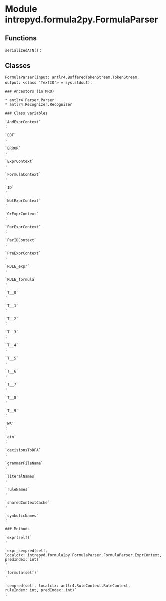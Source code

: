 Module intrepyd.formula2py.FormulaParser
========================================

Functions
---------

    
`serializedATN()`
:   

Classes
-------

`FormulaParser(input: antlr4.BufferedTokenStream.TokenStream, output: <class 'TextIO'> = sys.stdout)`
:   

    ### Ancestors (in MRO)

    * antlr4.Parser.Parser
    * antlr4.Recognizer.Recognizer

    ### Class variables

    `AndExprContext`
    :

    `EOF`
    :

    `ERROR`
    :

    `ExprContext`
    :

    `FormulaContext`
    :

    `ID`
    :

    `NotExprContext`
    :

    `OrExprContext`
    :

    `ParExprContext`
    :

    `ParIDContext`
    :

    `PreExprContext`
    :

    `RULE_expr`
    :

    `RULE_formula`
    :

    `T__0`
    :

    `T__1`
    :

    `T__2`
    :

    `T__3`
    :

    `T__4`
    :

    `T__5`
    :

    `T__6`
    :

    `T__7`
    :

    `T__8`
    :

    `T__9`
    :

    `WS`
    :

    `atn`
    :

    `decisionsToDFA`
    :

    `grammarFileName`
    :

    `literalNames`
    :

    `ruleNames`
    :

    `sharedContextCache`
    :

    `symbolicNames`
    :

    ### Methods

    `expr(self)`
    :

    `expr_sempred(self, localctx: intrepyd.formula2py.FormulaParser.FormulaParser.ExprContext, predIndex: int)`
    :

    `formula(self)`
    :

    `sempred(self, localctx: antlr4.RuleContext.RuleContext, ruleIndex: int, predIndex: int)`
    :